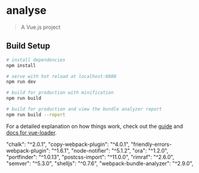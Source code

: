# analyse

> A Vue.js project

## Build Setup

``` bash
# install dependencies
npm install

# serve with hot reload at localhost:8080
npm run dev

# build for production with minification
npm run build

# build for production and view the bundle analyzer report
npm run build --report
```

For a detailed explanation on how things work, check out the [guide](http://vuejs-templates.github.io/webpack/) and [docs for vue-loader](http://vuejs.github.io/vue-loader).

"chalk": "^2.0.1",
"copy-webpack-plugin": "^4.0.1",
"friendly-errors-webpack-plugin": "^1.6.1",
"node-notifier": "^5.1.2",
"ora": "^1.2.0",
"portfinder": "^1.0.13",
"postcss-import": "^11.0.0",
"rimraf": "^2.6.0",
"semver": "^5.3.0",
"shelljs": "^0.7.6",
"webpack-bundle-analyzer": "^2.9.0",